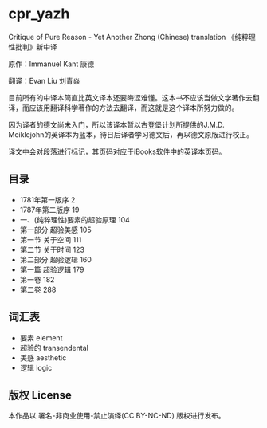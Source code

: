 # cpr_yazh
Critique of Pure Reason - Yet Another Zhong (Chinese) translation
《纯粹理性批判》新中译

原作：Immanuel Kant 康德

翻译：Evan Liu 刘青焱

目前所有的中译本简直比英文译本还要晦涩难懂。这本书不应该当做文学著作去翻译，而应该用翻译科学著作的方法去翻译，而这就是这个译本所努力做的。

因为译者的德文尚未入门，所以该译本暂以古登堡计划所提供的J.M.D. Meiklejohn的英译本为蓝本，待日后译者学习德文后，再以德文原版进行校正。

译文中会对段落进行标记，其页码对应于iBooks软件中的英译本页码。

## 目录
* 1781年第一版序 2
* 1787年第二版序 19
* 一、(纯粹理性)要素的超验原理 104
 * 第一部分 超验美感 105
 * 第一节 关于空间 111
 * 第二节 关于时间 123
 * 第二部分 超验逻辑 160
 * 第一篇 超验逻辑 179
 * 第一卷 182
 * 第二卷 288


## 词汇表
- 要素 element
- 超验的 transendental
- 美感 aesthetic
- 逻辑 logic


## 版权 License
本作品以 署名-非商业使用-禁止演绎(CC BY-NC-ND) 版权进行发布。

